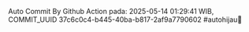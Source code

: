 Auto Commit By Github Action pada: 2025-05-14 01:29:41 WIB, COMMIT_UUID 37c6c0c4-b445-40ba-b817-2af9a7790602 #autohijau🗿
